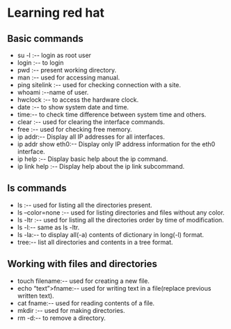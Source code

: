 # Learning red hat
## Basic commands
- su -l  :-- login as root user
- login  :-- to login
- pwd :-- present working directory.
- man :-- used for accessing manual.
- ping sitelink :-- used for checking connection with a site.
- whoami :--name of user.
- hwclock :-- to access the hardware clock. 
- date :-- to show system date and time.
- time:-- to check time difference between system time and others.
- clear :-- used for clearing the interface commands.
- free :-- used for checking free memory.
- ip addr:-- Display all IP addresses for all interfaces.
- ip addr show eth0:-- Display only IP address information for the eth0 interface.
- ip help :-- Display basic help about the ip command.
- ip link help :-- Display help about the ip link subcommand.
## ls commands
- ls :-- used for listing all the directories present.
- ls –color=none :-- used for listing directories and files without any color.
- ls -ltr :-- used for listing all the directories order by time of modification.
- ls -l:-- same as ls -ltr.
- ls -la:-- to display all(-a) contents of dictionary in long(-l) format.
- tree:-- list all directories and contents in a tree format.
## Working with files and directories
- touch filename:-- used for creating a new file.
- echo “text”>fname:-- used for writing text in a file(replace previous written text).
- cat fname:-- used for reading contents of a file.
- mkdir :-- used for making directories.
- rm -d:-- to remove a directory.
